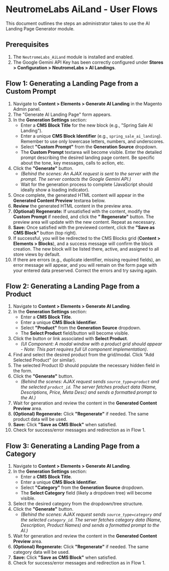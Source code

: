# NeutromeLabs AiLand - User Flows

This document outlines the steps an administrator takes to use the AI Landing Page Generator module.

## Prerequisites

1. The `NeutromeLabs_AiLand` module is installed and enabled.
2. The Google Gemini API Key has been correctly configured under **Stores > Configuration > NeutromeLabs > AI Landings**.

## Flow 1: Generating a Landing Page from a Custom Prompt

1. Navigate to **Content > Elements > Generate AI Landing** in the Magento Admin panel.
2. The "Generate AI Landing Page" form appears.
3. In the **Generation Settings** section:
    * Enter a **CMS Block Title** for the new block (e.g., "Spring Sale AI Landing").
    * Enter a unique **CMS Block Identifier** (e.g., `spring_sale_ai_landing`). Remember to use only lowercase letters,
      numbers, and underscores.
    * Select **"Custom Prompt"** from the **Generation Source** dropdown.
    * The **Custom Prompt** textarea will become visible. Enter the detailed prompt describing the desired landing page
      content. Be specific about the tone, key messages, calls to action, etc.
4. Click the **"Generate"** button.
    * *(Behind the scenes: An AJAX request is sent to the server with the prompt. The server contacts the Google Gemini
      API.)*
    * Wait for the generation process to complete (JavaScript should ideally show a loading indicator).
5. Once complete, the generated HTML content will appear in the **Generated Content Preview** textarea below.
6. **Review** the generated HTML content in the preview area.
7. **(Optional) Regenerate:** If unsatisfied with the content, modify the **Custom Prompt** if needed, and click the **"
   Regenerate"** button. The preview area will update with the new content. Repeat as necessary.
8. **Save:** Once satisfied with the previewed content, click the **"Save as CMS Block"** button (top right).
9. If successful, you will be redirected to the CMS Blocks grid (**Content > Elements > Blocks**), and a success message
   will confirm the block creation. The new block will be listed there, active, and assigned to all store views by
   default.
10. If there are errors (e.g., duplicate identifier, missing required fields), an error message will appear, and you
    will remain on the form page with your entered data preserved. Correct the errors and try saving again.

## Flow 2: Generating a Landing Page from a Product

1. Navigate to **Content > Elements > Generate AI Landing**.
2. In the **Generation Settings** section:
    * Enter a **CMS Block Title**.
    * Enter a unique **CMS Block Identifier**.
    * Select **"Product"** from the **Generation Source** dropdown.
    * The **Select Product** field/button will become visible.
3. Click the button or link associated with **Select Product**.
    * *(UI Component: A modal window with a product grid should appear - Note: This part requires full UI component
      implementation)*.
4. Find and select the desired product from the grid/modal. Click "Add Selected Product" (or similar).
5. The selected Product ID should populate the necessary hidden field in the form.
6. Click the **"Generate"** button.
    * *(Behind the scenes: AJAX request sends `source_type=product` and the selected `product_id`. The server fetches
      product data (Name, Descriptions, Price, Meta Desc) and sends a formatted prompt to the AI.)*
7. Wait for generation and review the content in the **Generated Content Preview** area.
8. **(Optional) Regenerate:** Click **"Regenerate"** if needed. The same product data will be used.
9. **Save:** Click **"Save as CMS Block"** when satisfied.
10. Check for success/error messages and redirection as in Flow 1.

## Flow 3: Generating a Landing Page from a Category

1. Navigate to **Content > Elements > Generate AI Landing**.
2. In the **Generation Settings** section:
    * Enter a **CMS Block Title**.
    * Enter a unique **CMS Block Identifier**.
    * Select **"Category"** from the **Generation Source** dropdown.
    * The **Select Category** field (likely a dropdown tree) will become visible.
3. Select the desired category from the dropdown/tree structure.
4. Click the **"Generate"** button.
    * *(Behind the scenes: AJAX request sends `source_type=category` and the selected `category_id`. The server fetches
      category data (Name, Description, Product Names) and sends a formatted prompt to the AI.)*
5. Wait for generation and review the content in the **Generated Content Preview** area.
6. **(Optional) Regenerate:** Click **"Regenerate"** if needed. The same category data will be used.
7. **Save:** Click **"Save as CMS Block"** when satisfied.
8. Check for success/error messages and redirection as in Flow 1.
